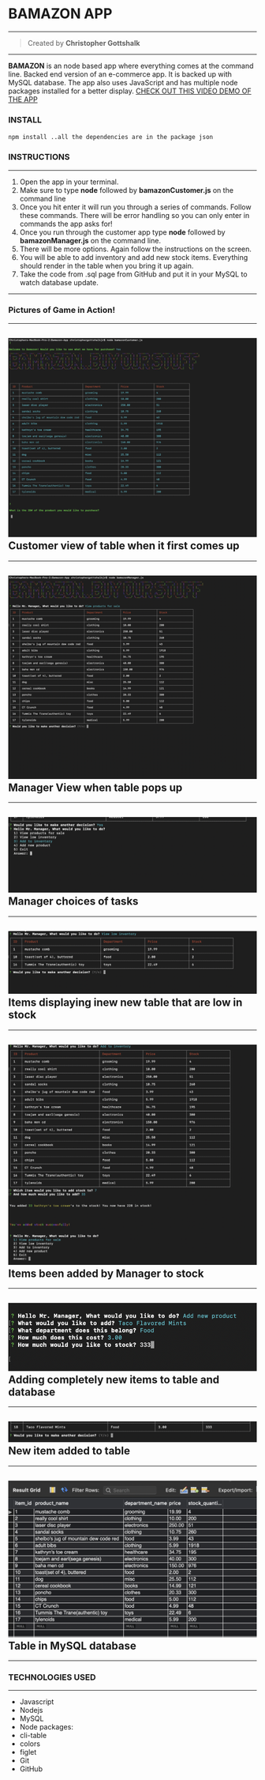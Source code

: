 # BAMAZON APP
---
>Created by **Christopher Gottshalk**
---
**BAMAZON** is an node based app where everything comes at the command line. Backed end version of an e-commerce app. It is backed up with MySQL database. The app also uses JavaScript and has multiple node packages installed for a better display. [CHECK OUT THIS VIDEO DEMO OF THE APP](https://drive.google.com/file/d/15LvwzZiid5VaiHn97XJtc3uRL35Uqovw/view)

 ### INSTALL
 ```
 npm install ..all the dependencies are in the package json
 ```


### INSTRUCTIONS 
---
1. Open the app in your terminal. 
2. Make sure to type **node** followed by **bamazonCustomer.js** on the command line
3. Once you hit enter it will run you through a series of commands. Follow these commands. There will be error handling so you can only enter in commands the app asks for!
4. Once you run through the customer app type **node** followed by **bamazonManager.js** on the command line.
5. There will be more options. Again follow the instructions on the screen. 
6. You will be able to add inventory and add new stock items. Everything should render in the table when you bring it up again.
7. Take the code from .sql page from GitHub and put it in your MySQL to watch database update.

---

### Pictures of Game in Action!
---
![alt text](img/img1.png "Customer View")
**Customer view of table when it first comes up**
---
---
![alt text](img/img2.png "Manager View")
**Manager View when table pops up**
---
---
![alt text](img/img3.png "Manager Options")
**Manager choices of tasks**
---
---
![alt text](img/img5.png "Low Inventory")
**Items displaying inew new table that are low in stock**
---
---
![alt text](img/img6.png "Inventory Added")
**Items been added by Manager to stock**
---
---
![alt text](img/img7.png "Adding Stock")
**Adding completely new items to table and database**
---
---
![alt text](img/img8.png "Added Stock")
**New item added to table**
---
---
![alt text](img/img4.png "MySQL db")
**Table in MySQL database**
---
---
### TECHNOLOGIES USED
---
* Javascript
* Nodejs
* MySQL
* Node packages:
* cli-table
* colors
* figlet
* Git
* GitHub
